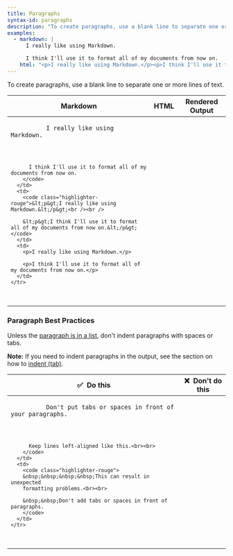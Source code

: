 ```yaml
---
title: Paragraphs
syntax-id: paragraphs
description: "To create paragraphs, use a blank line to separate one or more lines of text. You should not indent paragraphs with spaces or tabs."
examples:
  - markdown: |
      I really like using Markdown.

      I think I'll use it to format all of my documents from now on.
    html: "<p>I really like using Markdown.</p><p>I think I'll use it to format all of my documents from now on.</p>"
---
```


To create paragraphs, use a blank line to separate one or more lines of text.

<table class="table table-bordered">
  <thead class="thead-light">
    <tr>
      <th>Markdown</th>
      <th>HTML</th>
      <th>Rendered Output</th>
    </tr>
  </thead>
  <tbody>
    <tr>
      <td>
        <code class="highlighter-rouge">
          I really like using Markdown.<br /><br />

          I think I'll use it to format all of my documents from now on.
        </code>
      </td>
      <td>
        <code class="highlighter-rouge">&lt;p&gt;I really like using Markdown.&lt;/p&gt;<br /><br />

        &lt;p&gt;I think I'll use it to format all of my documents from now on.&lt;/p&gt;</code>
      </td>
      <td>
        <p>I really like using Markdown.</p>

        <p>I think I'll use it to format all of my documents from now on.</p>
      </td>
    </tr>
  </tbody>
</table>

### Paragraph Best Practices

Unless the [paragraph is in a list](paragraphs.md), don't indent paragraphs with spaces or tabs.

<div class="alert alert-info">
  <i class="fas fa-info-circle"></i> <strong>Note:</strong> If you need to indent paragraphs in the output, see the section on how to <a href="/hacks/#indent-tab">indent (tab)</a>.
</div>

<table class="table table-bordered">
  <thead class="thead-light">
    <tr>
      <th>✅&nbsp; Do this</th>
      <th>❌&nbsp; Don't do this</th>
    </tr>
  </thead>
  <tbody>
    <tr>
      <td>
        <code class="highlighter-rouge">
          Don't put tabs or spaces in front of your paragraphs.<br><br>

          Keep lines left-aligned like this.<br><br>
        </code>
      </td>
      <td>
        <code class="highlighter-rouge">
        &nbsp;&nbsp;&nbsp;&nbsp;This can result in unexpected
        formatting problems.<br><br>

        &nbsp;&nbsp;Don't add tabs or spaces in front of paragraphs.
        </code>
      </td>
    </tr>
  </tbody>
</table>
